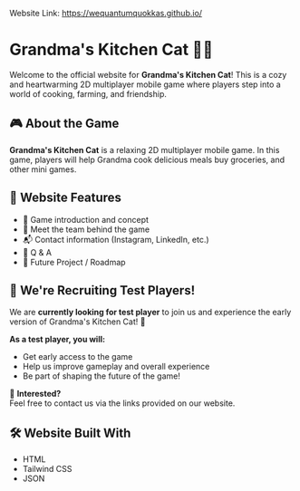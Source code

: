 Website Link: https://wequantumquokkas.github.io/

# Grandma's Kitchen Cat 🍳🐱

Welcome to the official website for **Grandma's Kitchen Cat**! This is a cozy and heartwarming 2D multiplayer mobile game where players step into a world of cooking, farming, and friendship.

## 🎮 About the Game

**Grandma's Kitchen Cat** is a relaxing 2D multiplayer mobile game. In this game, players will help Grandma cook delicious meals buy groceries, and other mini games.

## 🧩 Website Features

- 🌾 Game introduction and concept
- 🐾 Meet the team behind the game
- 📬 Contact information (Instagram, LinkedIn, etc.)
- 💬 Q & A
- 📅 Future Project / Roadmap

## 🚀 We're Recruiting Test Players!

We are **currently looking for test player** to join us and experience the early version of Grandma's Kitchen Cat! 🎉

**As a test player, you will:**
- Get early access to the game
- Help us improve gameplay and overall experience
- Be part of shaping the future of the game!

💌 **Interested?**  
Feel free to contact us via the links provided on our website.

## 🛠️ Website Built With
- HTML
- Tailwind CSS
- JSON
